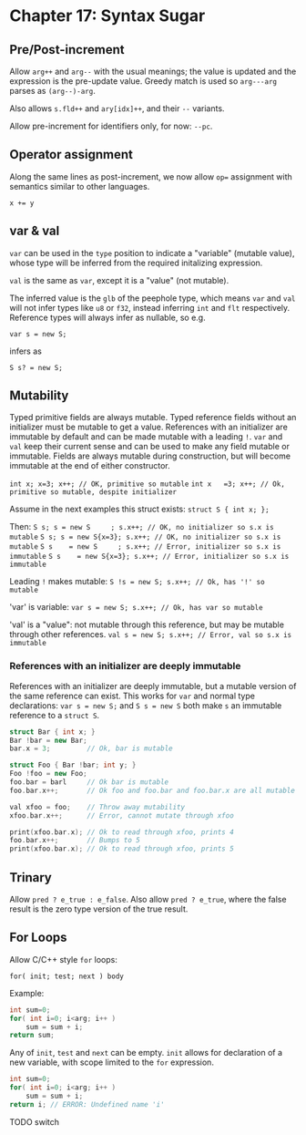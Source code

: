 # Chapter 17: Syntax Sugar


## Pre/Post-increment

Allow `arg++` and `arg--` with the usual meanings; the value is updated and the
expression is the pre-update value.  Greedy match is used so `arg---arg` parses
as `(arg--)-arg`.

Also allows `s.fld++` and `ary[idx]++`, and their `--` variants.

Allow pre-increment for identifiers only, for now: `--pc`.


## Operator assignment

Along the same lines as post-increment, we now allow `op=` assignment
with semantics similar to other languages.

`x += y`


## var & val

`var` can be used in the `type` position to indicate a "variable" (mutable
value), whose type will be inferred from the required initalizing expression.

`val` is the same as `var`, except it is a "value" (not mutable).

The inferred value is the `glb` of the peephole type, which means `var` and
`val` will not infer types like `u8` or `f32`, instead inferring `int` and
`flt` respectively.  Reference types will always infer as nullable, so e.g. 

`var s = new S;` 

infers as

`S s? = new S;`


## Mutability

Typed primitive fields are always mutable.  Typed reference fields without an
initializer must be mutable to get a value.  References with an initializer are
immutable by default and can be made mutable with a leading `!`.  `var` and
`val` keep their current sense and can be used to make any field mutable or
immutable.  Fields are always mutable during construction, but will become
immutable at the end of either constructor.

`int x; x=3; x++; // OK, primitive so mutable`
`int x   =3; x++; // Ok, primitive so mutable, despite initializer`

Assume in the next examples this struct exists:
`struct S { int x; };`

Then:
`S s; s = new S     ; s.x++; // OK, no initializer so s.x is   mutable`
`S s; s = new S{x=3}; s.x++; // OK, no initializer so s.x is   mutable`
`S s    = new S     ; s.x++; // Error, initializer so s.x is immutable`
`S s    = new S{x=3}; s.x++; // Error, initializer so s.x is immutable`

Leading `!` makes mutable:
`S !s = new S; s.x++; // Ok, has '!' so mutable`

'var' is variable:
`var s = new S; s.x++; // Ok, has var so mutable`

'val' is a "value": not mutable through this reference, but may be mutable
through other references.
`val s = new S; s.x++; // Error, val so s.x is immutable`



### References with an initializer are deeply immutable

References with an initializer are deeply immutable, but a mutable version of
the same reference can exist.  This works for `var` and normal type
declarations: `var s = new S;` and `S s = new S` both make `s` an 
immutable reference to a `struct S`.


```cpp
struct Bar { int x; }
Bar !bar = new Bar;
bar.x = 3;         // Ok, bar is mutable

struct Foo { Bar !bar; int y; }
Foo !foo = new Foo;
foo.bar = barl     // Ok bar is mutable
foo.bar.x++;       // Ok foo and foo.bar and foo.bar.x are all mutable

val xfoo = foo;    // Throw away mutability
xfoo.bar.x++;      // Error, cannot mutate through xfoo

print(xfoo.bar.x); // Ok to read through xfoo, prints 4
foo.bar.x++;       // Bumps to 5
print(xfoo.bar.x); // Ok to read through xfoo, prints 5
```




## Trinary

Allow `pred ? e_true : e_false`.  Also allow `pred ? e_true`, where the false result
is the zero type version of the true result.


## For Loops

Allow C/C++ style `for` loops:

`for( init; test; next ) body`

Example:

```cpp
int sum=0;
for( int i=0; i<arg; i++ )
    sum = sum + i;
return sum;
```

Any of `init`, `test` and `next` can be empty.
`init` allows for declaration of a new variable, with scope limited to the `for` expression.

```cpp
int sum=0;
for( int i=0; i<arg; i++ )
    sum = sum + i;
return i; // ERROR: Undefined name 'i'
```



TODO
switch
